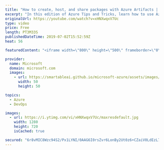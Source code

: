 ```yaml
---
title: "How to create, host, and share packages with Azure Artifacts | Azure Tips and Tricks"
excerpt: "In this edition of Azure Tips and Tricks, learn how to use Azure Artifacts, an Azure DevOps service, to set up a feed for sharing packages with your team.    For more tips and tricks, visit: http://azuredev.tips   Get started with 12 months of free services and $200 USD in credit. Create your free account"
originalUrl: https://youtube.com/watch?v=xHNXwqxV7Uc
type: video
price: Free
length: PT3M33S
publishedDateTime: 2019-07-02T15:52:59Z
heat: 56

featuredContent: "<iframe width=\"800\" height=\"500\" frameborder=\"0\" src=\"https://www.youtube.com/embed/xHNXwqxV7Uc\" allow=\"accelerometer; autoplay; encrypted-media; gyroscope; picture-in-picture\" allowfullscreen></iframe>"

provider:
  name: Microsoft
  domain: microsoft.com
  images:
    - url: https://smartableai.github.io/microsoft-azure/assets/images/organizations/microsoft.com-50x50.jpg
      width: 50
      height: 50

topics:
  - Azure
  - DevOps

images:
  - url: https://i.ytimg.com/vi/xHNXwqxV7Uc/maxresdefault.jpg
    width: 1280
    height: 720
    isCached: true

secured: "6r8vMIC8Wzc94S2/Px1LYNI/0AAG6I0rsZvr6LonBy2Ut0z6+CZaiV0LdEzL7xAZFllLxhirzmSxt2Q1XvWgMEoMQP6QBmXWi+6ItL0sO+K/LyVN+Jm283p+hITUTpLMa5XrUlX5xkakJJ5JwPx51EYboSxMIr28s/yLoWrn/oa8tAy6L/8i/1fEEFNKvmTBeCI71gJlN5dic6MUJ+UZJ+Y8fmE9dF+Qu8zY3gVaisEqP8gjIlJf5dxVybDka36BZCHxeI2fT57zIEvvbEApaKnxfb4L9KuXadnKEESCTThcgRALXqp3cTpxrItpNI58S60XtbVa5QlLX0zFC1OB3/mPuoN4d9Gub3Xomk6URDJa4nP2OKreHWpulUzTkonLkoSjdJ5M9sqzLuhTxK4tw5/Vm3qhxKY/1BbzrzM63m4=;jfnn5VLgOklKPhZpjOyxsg=="
---
```


